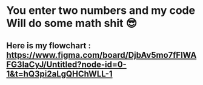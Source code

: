 # You enter two numbers and my code Will do some math shit 😎
## Here is my flowchart : https://www.figma.com/board/DjbAv5mo7fFlWAFG3laCyJ/Untitled?node-id=0-1&t=hQ3pi2aLgQHChWLL-1
